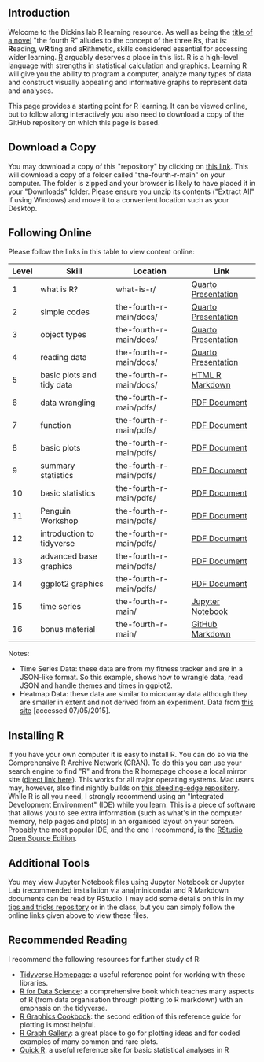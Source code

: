 ## Introduction
Welcome to the Dickins lab R learning resource. As well as being the [title of a novel](https://en.wikipedia.org/wiki/The_Fourth_%22R%22) "the fourth R" alludes to the concept of the three Rs, that is: **R**eading, w**R**iting and a**R**ithmetic, skills considered essential for accessing wider learning. [R](https://www.r-project.org) arguably deserves a place in this list. R is a high-level language with strengths in statistical calculation and graphics. Learning R will give you the ability to program a computer, analyze many types of data and construct visually appealing and informative graphs to represent data and analyses.

This page provides a starting point for R learning. It can be viewed online, but to follow along interactively you also need to download a copy of the GitHub repository on which this page is based.

## Download a Copy
You may download a copy of this "repository" by clicking on [this link](https://github.com/tethig/the-fourth-r/archive/refs/heads/main.zip). This will download a copy of a folder called "the-fourth-r-main" on your computer. The folder is zipped and your browser is likely to have placed it in your "Downloads" folder. Please ensure you unzip its contents ("Extract All" if using Windows) and move it to a convenient location such as your Desktop.

## Following Online
Please follow the links in this table to view content online:

| Level  | Skill                     | Location                | Link                                                                                   |
|--------|---------------------------|-------------------------|----------------------------------------------------------------------------------------|
| 1      | what is R?                | what-is-r/              | [Quarto Presentation](https://bendickins.net/what-is-r/)                               |
| 2      | simple codes              | the-fourth-r-main/docs/ | [Quarto Presentation](simple-codes.html)                                               |
| 3      | object types              | the-fourth-r-main/docs/ | [Quarto Presentation](object-types.html)                                               |
| 4      | reading data              | the-fourth-r-main/docs/ | [Quarto Presentation](reading-data.html)                                               |
| 5      | basic plots and tidy data | the-fourth-r-main/docs/ | [HTML R Markdown](scatter-plots.html)                                                               |
| 6      | data wrangling            | the-fourth-r-main/pdfs/ | [PDF Document](https://github.com/tethig/the-fourth-r/raw/main/pdfs/4-data-wrangling.pdf)           |
| 7      | function                  | the-fourth-r-main/pdfs/ | [PDF Document](https://github.com/tethig/the-fourth-r/raw/main/pdfs/5-functions.pdf)                |
| 8      | basic plots               | the-fourth-r-main/pdfs/ | [PDF Document](https://github.com/tethig/the-fourth-r/raw/main/pdfs/6-basic-plots.pdf)              |
| 9      | summary statistics        | the-fourth-r-main/pdfs/ | [PDF Document](https://github.com/tethig/the-fourth-r/raw/main/pdfs/7-summary-statistics.pdf)       |
| 10     | basic statistics          | the-fourth-r-main/pdfs/ | [PDF Document](https://github.com/tethig/the-fourth-r/raw/main/pdfs/8-basic-statistics.pdf)         |
| 11     | Penguin Workshop          | the-fourth-r-main/pdfs/ | [PDF Document](/blob/main/pdfs/PenguinsWorkshop.pdf)                                                |
| 12     | introduction to tidyverse | the-fourth-r-main/pdfs/ | [PDF Document](https://github.com/tethig/the-fourth-r/raw/main/pdfs/9-tidyverse-introduction.pdf)   |
| 13     | advanced base graphics    | the-fourth-r-main/pdfs/ | [PDF Document](https://github.com/tethig/the-fourth-r/raw/main/pdfs/10-advanced-base-graphics.pdf)  |
| 14     | ggplot2 graphics          | the-fourth-r-main/pdfs/ | [PDF Document](https://github.com/tethig/the-fourth-r/raw/main/pdfs/11-ggplot2-graphics.pdf)        |
| 15     | time series               | the-fourth-r-main/      | [Jupyter Notebook](https://github.com/tethig/the-fourth-r/blob/main/time-series.ipynb) |
| 16     | bonus material            | the-fourth-r-main/      | [GitHub Markdown](https://github.com/tethig/the-fourth-r/blob/main/bonus-material.md)  |

Notes:
- Time Series Data: these data are from my fitness tracker and are in a JSON-like format. So this example, shows how to wrangle data, read JSON and handle themes and times in ggplot2.
- Heatmap Data: these data are similar to microarray data although they are smaller in extent and not derived from an experiment. Data from [this site](http://www.sbeams.org/sample_data/) [accessed 07/05/2015].

## Installing R
If you have your own computer it is easy to install R. You can do so via the Comprehensive R Archive Network (CRAN). To do this you can use your search engine to find "R" and from the R homepage choose a local mirror site ([direct link here](https://cran.r-project.org/mirrors.html)). This works for all major operating systems. Mac users may, however, also find nightly builds on [this bleeding-edge repository](https://mac.r-project.org). While R is all you need, I strongly recommend using an "Integrated Development Environment" (IDE) while you learn. This is a piece of software that allows you to see extra information (such as what's in the computer memory, help pages and plots) in an organised layout on your screen. Probably the most popular IDE, and the one I recommend, is the [RStudio Open Source Edition](https://www.rstudio.com/products/rstudio/download/).

## Additional Tools
You may view Jupyter Notebook files using Jupyter Notebook or Jupyter Lab (recommended installation via ana|miniconda) and R Markdown documents can be read by RStudio. I may add some details on this in my [tips and tricks repository](https://github.com/tethig/turbo-spoon) or in the class, but you can simply follow the online links given above to view these files.

## Recommended Reading
I recommend the following resources for further study of R:
- [Tidyverse Homepage](https://www.tidyverse.org): a useful reference point for working with these libraries.
- [R for Data Science](https://r4ds.had.co.nz): a comprehensive book which teaches many aspects of R (from data organisation through plotting to R markdown) with an emphasis on the tidyverse.
- [R Graphics Cookbook](https://r-graphics.org): the second edition of this reference guide for plotting is most helpful.
- [R Graph Gallery](https://www.r-graph-gallery.com): a great place to go for plotting ideas and for coded examples of many common and rare plots.
- [Quick R](https://www.statmethods.net/): a useful reference site for basic statistical analyses in R
